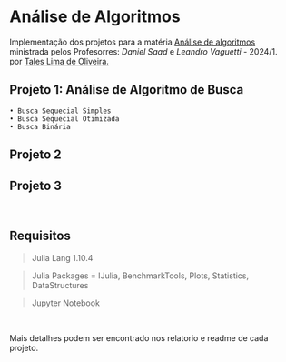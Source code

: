 # **Análise de Algoritmos**
Implementação dos projetos para a matéria
[Análise de algoritmos](https://danielsaad.com/analise-de-algoritmos/) ministrada pelos Profesorres: _Daniel Saad_ e _Leandro Vaguetti_ - 2024/1.\
por [Tales Lima de Oliveira.](https://github.com/TalesLimaOliveira)

## Projeto 1: Análise de Algoritmo de Busca

    • Busca Sequecial Simples
    • Busca Sequecial Otimizada
    • Busca Binária

## **Projeto 2**

## **Projeto 3**


<br>

## Requisitos
> Julia Lang 1.10.4

> Julia Packages = IJulia, BenchmarkTools, Plots, Statistics, DataStructures

> Jupyter Notebook

<br>

Mais detalhes podem ser encontrado nos relatorio e readme de cada projeto.